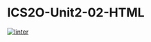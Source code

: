 # ICS2O-Unit2-02-HTML
[![linter](https://github.com/Digital-Ibraheem/ICS20-Unit2-02-HTML/workflows/linter/badge.svg)](https://github.com/marketplace/actions/super-linter)      
